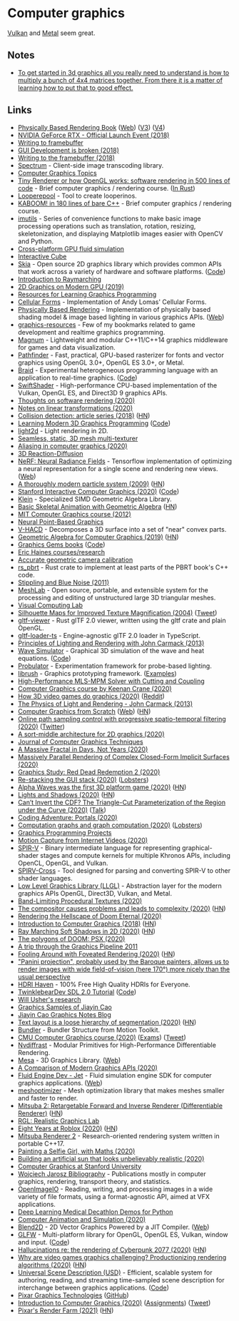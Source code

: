 # Computer graphics

[Vulkan](vulkan.md) and [Metal](https://developer.apple.com/metal/) seem great.

## Notes

- [To get started in 3d graphics all you really need to understand is how to multiply a bunch of 4x4 matrices together. From there it is a matter of learning how to put that to good effect.](https://www.reddit.com/r/haskell/comments/9sknxm/what_are_you_working_on/e8q82ug/)

## Links

- [Physically Based Rendering Book](http://www.pbr-book.org) ([Web](https://www.pbrt.org/)) ([V3](https://github.com/mmp/pbrt-v3)) ([V4](https://github.com/mmp/pbrt-v4))
- [NVIDIA GeForce RTX - Official Launch Event (2018)](https://www.youtube.com/watch?v=Mrixi27G9yM)
- [Writing to framebuffer](http://seenaburns.com/2018/04/04/writing-to-the-framebuffer/)
- [GUI Development is broken (2018)](http://www.charlesetc.com/gui-development-is-broken/)
- [Writing to the framebuffer (2018)](http://seenaburns.com/2018/04/04/writing-to-the-framebuffer/)
- [Spectrum](https://github.com/facebookincubator/spectrum) - Client-side image transcoding library.
- [Computer Graphics Topics](https://github.com/melling/ComputerGraphics)
- [Tiny Renderer or how OpenGL works: software rendering in 500 lines of code](https://github.com/ssloy/tinyrenderer) - Brief computer graphics / rendering course. ([In Rust](https://github.com/Mierdin/rustyrender))
- [Looperepool](https://github.com/spite/looper) - Tool to create looperinos.
- [KABOOM! in 180 lines of bare C++](https://github.com/ssloy/tinykaboom) - Brief computer graphics / rendering course.
- [imutils](https://github.com/jrosebr1/imutils) - Series of convenience functions to make basic image processing operations such as translation, rotation, resizing, skeletonization, and displaying Matplotlib images easier with OpenCV and Python.
- [Cross-platform GPU fluid simulation](https://github.com/haxiomic/GPU-Fluid-Experiments)
- [Interactive Cube](http://sketches.vlucendo.com/cube/)
- [Skia](https://skia.org/) - Open source 2D graphics library which provides common APIs that work across a variety of hardware and software platforms. ([Code](https://github.com/google/skia))
- [Introduction to Raymarching](https://github.com/ajweeks/RaymarchingWorkshop)
- [2D Graphics on Modern GPU (2019)](https://raphlinus.github.io/rust/graphics/gpu/2019/05/08/modern-2d.html)
- [Resources for Learning Graphics Programming](http://stephaniehurlburt.com/blog/2019/3/25/resources-for-learning-graphics-programming)
- [Cellular Forms](https://github.com/fogleman/CellularForms) - Implementation of Andy Lomas' Cellular Forms.
- [Physically Based Rendering](https://github.com/Nadrin/PBR) - Implementation of physically based shading model & image based lighting in various graphics APIs. ([Web](http://www.pbr-book.org/))
- [graphics-resources](https://github.com/mattdesl/graphics-resources) - Few of my bookmarks related to game development and realtime graphics programming.
- [Magnum](https://github.com/mosra/magnum) - Lightweight and modular C++11/C++14 graphics middleware for games and data visualization.
- [Pathfinder](https://github.com/servo/pathfinder) - Fast, practical, GPU-based rasterizer for fonts and vector graphics using OpenGL 3.0+, OpenGL ES 3.0+, or Metal.
- [Braid](https://capra.cs.cornell.edu/braid/) - Experimental heterogeneous programming language with an application to real-time graphics. ([Code](https://github.com/cucapra/braid))
- [SwiftShader](https://github.com/google/swiftshader) - High-performance CPU-based implementation of the Vulkan, OpenGL ES, and Direct3D 9 graphics APIs.
- [Thoughts on software rendering (2020)](https://twitter.com/lorenschmidt/status/1226207415869243393)
- [Notes on linear transformations (2020)](https://www.monades.dev/notes-on-linear-transformations/)
- [Collision detection: article series (2018)](https://0fps.net/2015/01/07/collision-detection-part-1/) ([HN](https://news.ycombinator.com/item?id=22470629))
- [Learning Modern 3D Graphics Programming](https://paroj.github.io/gltut/) ([Code](https://github.com/paroj/gltut))
- [light2d](https://github.com/miloyip/light2d) - Light rendering in 2D.
- [Seamless, static, 3D mesh multi-texturer](https://github.com/rafapages/SSMVtex)
- [Aliasing in computer graphics (2020)](https://apoorvaj.io/aliasing-in-computer-graphics/)
- [3D Reaction-Diffusion](https://observablehq.com/@rreusser/3d-reaction-diffusion)
- [NeRF: Neural Radiance Fields](https://github.com/bmild/nerf) - Tensorflow implementation of optimizing a neural representation for a single scene and rendering new views. ([Web](http://www.matthewtancik.com/nerf))
- [A thoroughly modern particle system (2009)](https://directtovideo.wordpress.com/2009/10/06/a-thoroughly-modern-particle-system/) ([HN](https://news.ycombinator.com/item?id=22636966))
- [Stanford Interactive Computer Graphics (2020)](http://cs248.stanford.edu/winter20/) ([Code](https://github.com/stanford-cs248))
- [Klein](https://github.com/jeremyong/klein/) - Specialized SIMD Geometric Algebra Library.
- [Basic Skeletal Animation with Geometric Algebra](https://www.jeremyong.com/klein/case_studies/ga_skeletal_animation/) ([HN](https://news.ycombinator.com/item?id=22652417))
- [MIT Computer Graphics course (2012)](https://ocw.mit.edu/courses/electrical-engineering-and-computer-science/6-837-computer-graphics-fall-2012/index.htm)
- [Neural Point-Based Graphics](https://github.com/alievk/npbg)
- [V-HACD](https://github.com/kmammou/v-hacd) - Decomposes a 3D surface into a set of "near" convex parts.
- [Geometric Algebra for Computer Graphics (2019)](https://www.youtube.com/watch?v=tX4H_ctggYo) ([HN](https://news.ycombinator.com/item?id=22282452))
- [Graphics Gems books](http://www.realtimerendering.com/resources/GraphicsGems/) ([Code](https://github.com/erich666/GraphicsGems))
- [Eric Haines courses/research](http://erich.realtimerendering.com/#)
- [Accurate geometric camera calibration](https://github.com/puzzlepaint/camera_calibration)
- [rs_pbrt](https://github.com/wahn/rs_pbrt) - Rust crate to implement at least parts of the PBRT book's C++ code.
- [Stippling and Blue Noise (2011)](https://www.joesfer.com/?p=108)
- [MeshLab](https://github.com/cnr-isti-vclab/meshlab) - Open source, portable, and extensible system for the processing and editing of unstructured large 3D triangular meshes.
- [Visual Computing Lab](http://vcg.isti.cnr.it/)
- [Silhouette Maps for Improved Texture Magnification (2004)](https://graphics.stanford.edu/papers/silmap_tex/) ([Tweet](https://twitter.com/pcwalton/status/1253422727215542274))
- [gltf-viewer](https://github.com/bwasty/gltf-viewer) - Rust glTF 2.0 viewer, written using the gltf crate and plain OpenGL.
- [gltf-loader-ts](https://github.com/bwasty/gltf-loader-ts) - Engine-agnostic glTF 2.0 loader in TypeScript.
- [Principles of Lighting and Rendering with John Carmack (2013)](https://www.youtube.com/watch?v=VUxcVzpeFqc&list=PL-wlZ9j-w5b8dLzm5-8cA2AXqzeCr3wav)
- [Wave Simulator](http://www.gabemontague.com/waves/index.html) - Graphical 3D simulation of the wave and heat equations. ([Code](https://github.com/montaguegabe/wave-simulator))
- [Probulator](https://github.com/kayru/Probulator) - Experimentation framework for probe-based lighting.
- [librush](https://github.com/kayru/librush) - Graphics prototyping framework. ([Examples](https://github.com/kayru/librush-examples))
- [High-Performance MLS-MPM Solver with Cutting and Coupling](https://github.com/yuanming-hu/taichi_mpm)
- [Computer Graphics course by Keenan Crane (2020)](https://www.youtube.com/playlist?list=PL9_jI1bdZmz2emSh0UQ5iOdT2xRHFHL7E)
- [How 3D video games do graphics (2020)](https://www.youtube.com/watch?v=bGe-d09Nc_M) ([Reddit](https://www.reddit.com/r/gamedev/comments/gvrx5m/how_3d_video_games_do_graphics/))
- [The Physics of Light and Rendering - John Carmack (2013)](https://www.youtube.com/watch?v=P6UKhR0T6cs)
- [Computer Graphics from Scratch](https://github.com/ggambetta/computer-graphics-from-scratch) ([Web](https://gabrielgambetta.com/computer-graphics-from-scratch/introduction.html)) ([HN](https://news.ycombinator.com/item?id=25266812))
- [Online path sampling control with progressive spatio-temporal filtering (2020)](https://arxiv.org/abs/2005.07547) ([Twitter](https://twitter.com/jpantaleoni/status/1270261105802252289))
- [A sort-middle architecture for 2D graphics (2020)](https://raphlinus.github.io/rust/graphics/gpu/2020/06/12/sort-middle.html)
- [Journal of Computer Graphics Techniques](http://www.jcgt.org/read.html)
- [A Massive Fractal in Days, Not Years (2020)](http://www.jcgt.org/published/0009/02/02/)
- [Massively Parallel Rendering of Complex Closed-Form Implicit Surfaces (2020)](https://www.mattkeeter.com/research/mpr/)
- [Graphics Study: Red Dead Redemption 2 (2020)](https://imgeself.github.io/posts/2020-06-19-graphics-study-rdr2/)
- [Re-stacking the GUI stack (2020)](https://genodians.org/nfeske/2020-06-23-gui-stack) ([Lobsters](https://lobste.rs/s/3ojgoq/re_stacking_gui_stack))
- [Alpha Waves was the first 3D platform game (2020)](https://fosdem.org/2020/schedule/event/retro_alpha_waves_1st_3d_platformer_ever/) ([HN](https://news.ycombinator.com/item?id=23660123))
- [Lights and Shadows (2020)](https://ciechanow.ski/lights-and-shadows/) ([HN](https://news.ycombinator.com/item?id=23702552))
- [Can’t Invert the CDF? The Triangle-Cut Parameterization of the Region under the Curve (2020)](https://eheitzresearch.wordpress.com/792-2/) ([Talk](https://www.youtube.com/watch?v=ZvgpbP0DyHs))
- [Coding Adventure: Portals (2020)](https://www.youtube.com/watch?v=cWpFZbjtSQg)
- [Computation graphs and graph computation (2020)](http://breandan.net/2020/06/30/graph-computation/) ([Lobsters](https://lobste.rs/s/flhjdb/computation_graphs_graph_computation))
- [Graphics Programming Projects](http://graphicscodex.com/projects/projects/index.html)
- [Motion Capture from Internet Videos (2020)](https://zju3dv.github.io/iMoCap/)
- [SPIR-V](https://www.khronos.org/registry/spir-v/) - Binary intermediate language for representing graphical-shader stages and compute kernels for multiple Khronos APIs, including OpenCL, OpenGL, and Vulkan.
- [SPIRV-Cross](https://github.com/KhronosGroup/SPIRV-Cross) - Tool designed for parsing and converting SPIR-V to other shader languages.
- [Low Level Graphics Library (LLGL)](https://github.com/LukasBanana/LLGL) - Abstraction layer for the modern graphics APIs OpenGL, Direct3D, Vulkan, and Metal.
- [Band-Limiting Procedural Textures (2020)](https://iquilezles.org/www/articles/bandlimiting/bandlimiting.htm)
- [The compositor causes problems and leads to complexity (2020)](https://raphlinus.github.io/ui/graphics/2020/09/13/compositor-is-evil.html) ([HN](https://news.ycombinator.com/item?id=24466929))
- [Rendering the Hellscape of Doom Eternal (2020)](http://advances.realtimerendering.com/s2020/RenderingDoomEternal.pdf)
- [Introduction to Computer Graphics (2018)](http://math.hws.edu/graphicsbook/index.html) ([HN](https://news.ycombinator.com/item?id=24526845))
- [Ray Marching Soft Shadows in 2D (2020)](https://www.rykap.com/2020/09/23/distance-fields/) ([HN](https://news.ycombinator.com/item?id=24569542))
- [The polygons of DOOM: PSX (2020)](https://fabiensanglard.net/doom_psx/)
- [A trip through the Graphics Pipeline 2011](https://fgiesen.wordpress.com/2011/07/09/a-trip-through-the-graphics-pipeline-2011-index/)
- [Fooling Around with Foveated Rendering (2020)](https://www.peterstefek.me/focused-render.html) ([HN](https://news.ycombinator.com/item?id=24695275))
- ["Panini projection", probably used by the Baroque painters, allows us to render images with wide field-of-vision (here 170°) more nicely than the usual perspective](https://twitter.com/ZenoRogue/status/1314573353353609216)
- [HDRI Haven](https://hdrihaven.com/) - 100% Free High Quality HDRIs for Everyone.
- [TwinklebearDev SDL 2.0 Tutorial](https://www.willusher.io/pages/sdl2/) ([Code](https://github.com/Twinklebear/TwinklebearDev-Lessons))
- [Will Usher's research](https://www.willusher.io/)
- [Graphics Samples of Jiayin Cao](https://github.com/JiayinCao/Graphics-Samples)
- [Jiayin Cao Graphics Notes Blog](https://agraphicsguynotes.com/posts/)
- [Text layout is a loose hierarchy of segmentation (2020)](https://raphlinus.github.io/text/2020/10/26/text-layout.html) ([HN](https://news.ycombinator.com/item?id=24906010))
- [Bundler](https://github.com/snavely/bundler_sfm) - Bundler Structure from Motion Toolkit.
- [CMU Computer Graphics course (2020)](http://15462.courses.cs.cmu.edu/fall2020/) ([Exams](http://15462.courses.cs.cmu.edu/fall2020content/exams/)) ([Tweet](https://twitter.com/keenanisalive/status/1321397305514332161))
- [Nvdiffrast](https://github.com/NVlabs/nvdiffrast) - Modular Primitives for High-Performance Differentiable Rendering.
- [Mesa](https://github.com/mesa3d/mesa) - 3D Graphics Library. ([Web](https://mesa3d.org/))
- [A Comparison of Modern Graphics APIs (2020)](https://alain.xyz/blog/comparison-of-modern-graphics-apis)
- [Fluid Engine Dev - Jet](https://github.com/doyubkim/fluid-engine-dev) - Fluid simulation engine SDK for computer graphics applications. ([Web](https://fluidenginedevelopment.org/))
- [meshoptimizer](https://github.com/zeux/meshoptimizer) - Mesh optimization library that makes meshes smaller and faster to render.
- [Mitsuba 2: Retargetable Forward and Inverse Renderer (Differentiable Renderer)](http://rgl.epfl.ch/publications/NimierDavidVicini2019Mitsuba2) ([HN](https://news.ycombinator.com/item?id=25159154))
- [RGL: Realistic Graphics Lab](http://rgl.epfl.ch/)
- [Eight Years at Roblox (2020)](https://zeux.io/2020/08/02/eight-years-at-roblox/) ([HN](https://news.ycombinator.com/item?id=25158904))
- [Mitsuba Renderer 2](https://github.com/mitsuba-renderer/mitsuba2) - Research-oriented rendering system written in portable C++17.
- [Painting a Selfie Girl, with Maths (2020)](https://www.youtube.com/watch?v=8--5LwHRhjk)
- [Building an artificial sun that looks unbelievably realistic (2020)](https://www.youtube.com/watch?v=6bqBsHSwPgw)
- [Computer Graphics at Stanford University](https://graphics.stanford.edu/)
- [Wojciech Jarosz Bibliography](https://github.com/wkjarosz/rendering-bib) - Publications mostly in computer graphics, rendering, transport theory, and statistics.
- [OpenImageIO](https://github.com/OpenImageIO/oiio) - Reading, writing, and processing images in a wide variety of file formats, using a format-agnostic API, aimed at VFX applications.
- [Deep Learning Medical Decathlon Demos for Python](https://github.com/IntelAI/unet)
- [Computer Animation and Simulation (2020)](http://www-scf.usc.edu/~csci520/)
- [Blend2D](https://github.com/blend2d/blend2d) - 2D Vector Graphics Powered by a JIT Compiler. ([Web](https://blend2d.com/))
- [GLFW](https://www.glfw.org/) - Multi-platform library for OpenGL, OpenGL ES, Vulkan, window and input. ([Code](https://github.com/glfw/glfw))
- [Hallucinations re: the rendering of Cyberpunk 2077 (2020)](http://c0de517e.blogspot.com/2020/12/hallucinations-re-rendering-of.html) ([HN](https://news.ycombinator.com/item?id=25460220))
- [Why are video games graphics challenging? Productionizing rendering algorithms (2020)](https://bartwronski.com/2020/12/27/why-are-video-games-graphics-still-a-challenge-productionizing-rendering-algorithms/) ([HN](https://news.ycombinator.com/item?id=25557431))
- [Universal Scene Description (USD)](https://graphics.pixar.com/usd/docs/index.html) - Efficient, scalable system for authoring, reading, and streaming time-sampled scene description for interchange between graphics applications. ([Code](https://github.com/PixarAnimationStudios/USD))
- [Pixar Graphics Technologies](http://graphics.pixar.com/) ([GitHub](https://github.com/PixarAnimationStudios))
- [Introduction to Computer Graphics (2020)](https://www.youtube.com/playlist?list=PLQ3UicqQtfNuBjzJ-KEWmG1yjiRMXYKhh) ([Assignments](https://ocw.mit.edu/courses/electrical-engineering-and-computer-science/6-837-computer-graphics-fall-2012/assignments/)) ([Tweet](https://mobile.twitter.com/JustinMSolomon/status/1344023249496268803))
- [Pixar's Render Farm (2021)](https://twitter.com/pixprin/status/1345146328058269696) ([HN](https://news.ycombinator.com/item?id=25615888))
